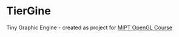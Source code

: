 # TierGine
Tiny Graphic Engine - created as project for [MIPT OpenGL Course](https://bitbucket.org/AndrewFedorov/opengl_samples/wiki/Home)
